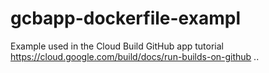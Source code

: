# gcbapp-dockerfile-exampl
Example used in the Cloud Build GitHub app tutorial
https://cloud.google.com/build/docs/run-builds-on-github
..

